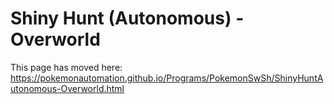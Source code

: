# Shiny Hunt (Autonomous) - Overworld

This page has moved here: https://pokemonautomation.github.io/Programs/PokemonSwSh/ShinyHuntAutonomous-Overworld.html

